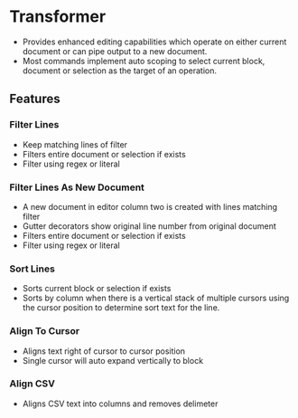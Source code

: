 # Transformer

- Provides enhanced editing capabilities which operate on either current document or can pipe output to a new document.
- Most commands implement auto scoping to select current block, document or selection as the target of an operation.

## Features

### Filter Lines
- Keep matching lines of filter
- Filters entire document or selection if exists
- Filter using regex or literal
### Filter Lines As New Document
- A new document in editor column two is created with lines matching filter
- Gutter decorators show original line number from original document
- Filters entire document or selection if exists
- Filter using regex or literal
### Sort Lines
- Sorts current block or selection if exists
- Sorts by column when there is a vertical stack of multiple cursors using the cursor position to determine sort text for the line.
### Align To Cursor
- Aligns text right of cursor to cursor position
- Single cursor will auto expand vertically to block
### Align CSV
- Aligns CSV text into columns and removes delimeter